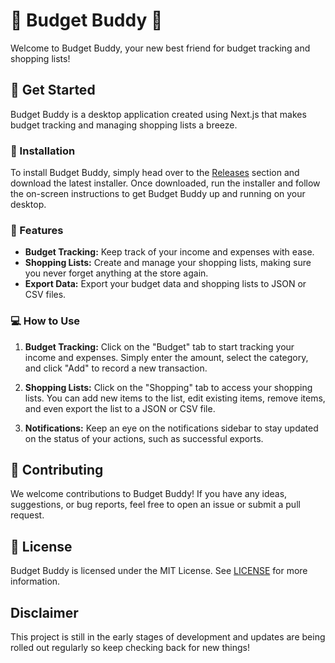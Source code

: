 # 🤑 Budget Buddy 🛒

Welcome to Budget Buddy, your new best friend for budget tracking and shopping lists!

## 🚀 Get Started

Budget Buddy is a desktop application created using Next.js that makes budget tracking and managing shopping lists a breeze.

### 💾 Installation

To install Budget Buddy, simply head over to the [Releases](https://github.com/tylerlight071/Budget-Buddy/releases/tag/V1.0) section and download the latest installer. Once downloaded, run the installer and follow the on-screen instructions to get Budget Buddy up and running on your desktop.

### 🌟 Features

- **Budget Tracking:** Keep track of your income and expenses with ease.
- **Shopping Lists:** Create and manage your shopping lists, making sure you never forget anything at the store again.
- **Export Data:** Export your budget data and shopping lists to JSON or CSV files.

### 💻 How to Use

1. **Budget Tracking:** Click on the "Budget" tab to start tracking your income and expenses. Simply enter the amount, select the category, and click "Add" to record a new transaction.

2. **Shopping Lists:** Click on the "Shopping" tab to access your shopping lists. You can add new items to the list, edit existing items, remove items, and even export the list to a JSON or CSV file.

3. **Notifications:** Keep an eye on the notifications sidebar to stay updated on the status of your actions, such as successful exports.

## 💖 Contributing

We welcome contributions to Budget Buddy! If you have any ideas, suggestions, or bug reports, feel free to open an issue or submit a pull request.

## 📜 License

Budget Buddy is licensed under the MIT License. See [LICENSE](https://github.com/tylerlight071/BudgetBuddy/blob/main/LICENSE) for more information.

## Disclaimer
This project is still in the early stages of development and updates are being rolled out regularly so keep checking back for new things!
